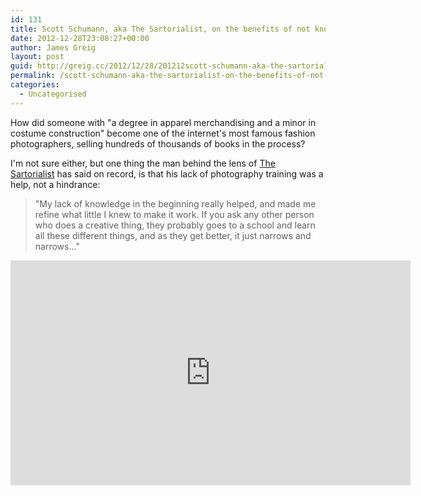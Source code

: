 ```yaml
---
id: 131
title: Scott Schumann, aka The Sartorialist, on the benefits of not knowing
date: 2012-12-28T23:08:27+00:00
author: James Greig
layout: post
guid: http://greig.cc/2012/12/28/201212scott-schumann-aka-the-sartorialist-on-the-benefits-of-not-knowing/
permalink: /scott-schumann-aka-the-sartorialist-on-the-benefits-of-not-knowing/
categories:
  - Uncategorised
---
```

<p>How did someone with "a degree in apparel merchandising and a minor in costume construction" become one of the internet's most famous fashion photographers, selling hundreds of thousands of books in the process?</p><p>I'm not sure either, but one thing the man behind the lens of <a href="http://www.thesartorialist.com/" data-link-type="external">The Sartorialist</a>&nbsp;has said on record, is that his lack of photography training was a help, not a hindrance:</p><blockquote>"My lack of knowledge in the beginning really helped, and made me refine what little I knew to make it work. If you ask any other person who does a creative thing, they probably goes to a school and learn all these different things, and as they get better, it just narrows and narrows..."</blockquote>
 
   <iframe width="640" height="360" src="http://www.youtube.com/embed/e5NgG5koPZU?feature=oembed&amp;wmode=opaque&amp;enablejsapi=1" frameborder="0" allowfullscreen=""></iframe>